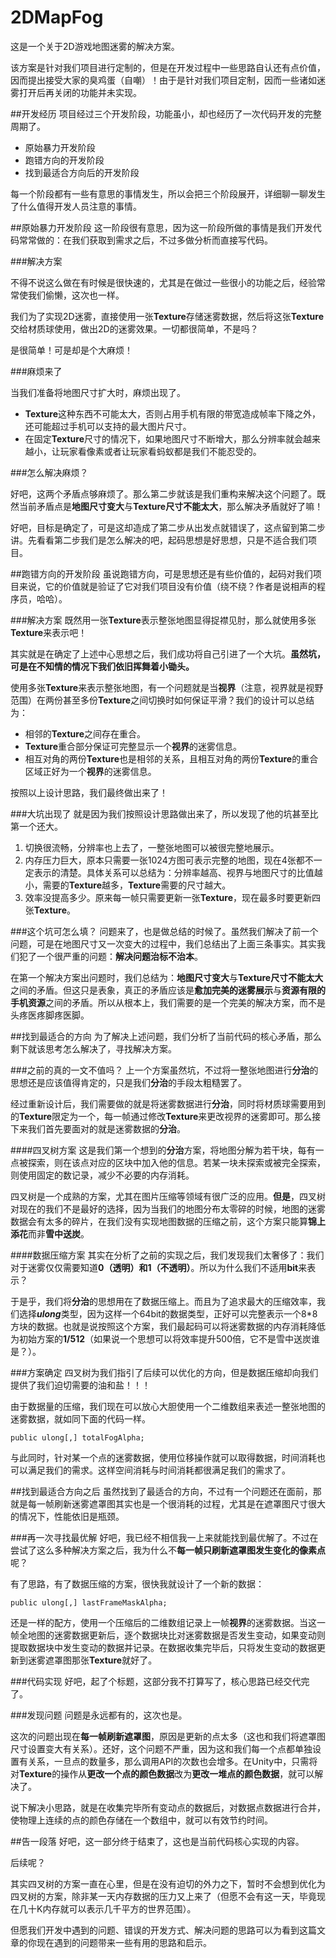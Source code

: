 # 2DMapFog
这是一个关于2D游戏地图迷雾的解决方案。  
  
该方案是针对我们项目进行定制的，但是在开发过程中一些思路自认还有点价值，因而提出接受大家的臭鸡蛋（自嘲）！由于是针对我们项目定制，因而一些诸如迷雾打开后再关闭的功能并未实现。  
  
##开发经历
项目经过三个开发阶段，功能虽小，却也经历了一次代码开发的完整周期了。  

* 原始暴力开发阶段  
* 跑错方向的开发阶段  
* 找到最适合方向后的开发阶段  

每一个阶段都有一些有意思的事情发生，所以会把三个阶段展开，详细聊一聊发生了什么值得开发人员注意的事情。  

##原始暴力开发阶段
这一阶段很有意思，因为这一阶段所做的事情是我们开发代码常常做的：在我们获取到需求之后，不过多做分析而直接写代码。  

###解决方案

不得不说这么做在有时候是很快速的，尤其是在做过一些很小的功能之后，经验常常使我们偷懒，这次也一样。  

我们为了实现2D迷雾，直接使用一张**Texture**存储迷雾数据，然后将这张**Texture**交给材质球使用，做出2D的迷雾效果。一切都很简单，不是吗？  

是很简单！可是却是个大麻烦！  

###麻烦来了

当我们准备将地图尺寸扩大时，麻烦出现了。

* **Texture**这种东西不可能太大，否则占用手机有限的带宽造成帧率下降之外，还可能超过手机可以支持的最大图片尺寸。
* 在固定**Texture**尺寸的情况下，如果地图尺寸不断增大，那么分辨率就会越来越小，让玩家看像素或者让玩家看蚂蚁都是我们不能忍受的。

###怎么解决麻烦？

好吧，这两个矛盾点够麻烦了。那么第二步就该是我们重构来解决这个问题了。既然当前矛盾点是**地图尺寸变大**与**Texture尺寸不能太大**，那么解决矛盾就好了嘛！

好吧，目标是确定了，可是这却造成了第二步从出发点就错误了，这点留到第二步讲。先看看第二步我们是怎么解决的吧，起码思想是好思想，只是不适合我们项目。

##跑错方向的开发阶段
虽说跑错方向，可是思想还是有些价值的，起码对我们项目来说，它的价值就是验证了它对我们项目没有价值（绕不绕？作者是说相声的程序员，哈哈）。

###解决方案
既然用一张**Texture**表示整张地图显得捉襟见肘，那么就使用多张**Texture**来表示吧！

其实就是在确定了上述中心思想之后，我们成功将自己引进了一个大坑。**虽然坑，可是在不知情的情况下我们依旧挥舞着小锄头。**

使用多张**Texture**来表示整张地图，有一个问题就是当**视界**（注意，视界就是视野范围）在两份甚至多份**Texture**之间切换时如何保证平滑？我们的设计可以总结为：

* 相邻的**Texture**之间存在重合。
* **Texture**重合部分保证可完整显示一个**视界**的迷雾信息。
* 相互对角的两份**Texture**也是相邻的关系，且相互对角的两份**Texture**的重合区域正好为一个**视界**的迷雾信息。

按照以上设计思路，我们最终做出来了！

###大坑出现了
就是因为我们按照设计思路做出来了，所以发现了他的坑甚至比第一个还大。

1. 切换很流畅，分辨率也上去了，一整张地图可以被很完整地展示。
2. 内存压力巨大，原本只需要一张1024方图可表示完整的地图，现在4张都不一定表示的清楚。具体关系可以总结为：分辨率越高、视界与地图尺寸的比值越小，需要的**Texture**越多，**Texture**需要的尺寸越大。
3. 效率没提高多少。原来每一帧只需要更新一张**Texture**，现在最多时要更新四张**Texture**。

###这个坑可怎么填？
问题来了，也是做总结的时候了。虽然我们解决了前一个问题，可是在地图尺寸又一次变大的过程中，我们总结出了上面三条事实。其实我们犯了一个很严重的问题：**解决问题治标不治本**。

在第一个解决方案出问题时，我们总结为：**地图尺寸变大**与**Texture尺寸不能太大**之间的矛盾。但这只是表象，真正的矛盾应该是**愈加完美的迷雾展示**与**资源有限的手机资源**之间的矛盾。所以从根本上，我们需要的是一个完美的解决方案，而不是头疼医疼脚疼医脚。

##找到最适合的方向
为了解决上述问题，我们分析了当前代码的核心矛盾，那么剩下就该思考怎么解决了，寻找解决方案。

###之前的真的一文不值吗？
上一个方案虽然坑，不过将一整张地图进行**分治**的思想还是应该值得肯定的，只是我们**分治**的手段太粗糙罢了。

经过重新设计后，我们需要做的就是将迷雾数据进行**分治**，同时将材质球需要用到的**Texture**限定为一个，每一帧通过修改**Texture**来更改视界的迷雾即可。那么接下来我们首先要面对的就是迷雾数据的**分治**。

####四叉树方案
这是我们第一个想到的**分治**方案，将地图分解为若干块，每有一点被探索，则在该点对应的区块中加入他的信息。若某一块未探索或被完全探索，则使用固定的数记录，减少不必要的内存消耗。

四叉树是一个成熟的方案，尤其在图片压缩等领域有很广泛的应用。**但是**，四叉树对现在的我们不是最好的选择，因为当我们的地图分布太零碎的时候，地图的迷雾数据会有太多的碎片，在我们没有实现地图数据的压缩之前，这个方案只能算**锦上添花**而非**雪中送炭**。

####数据压缩方案
其实在分析了之前的实现之后，我们发现我们太奢侈了：我们对于迷雾仅仅需要知道**0（透明）**和**1（不透明）**。所以为什么我们不适用**bit**来表示？

于是乎，我们将**分治**的思想用在了数据压缩上。而且为了追求最大的压缩效率，我们选择***ulong***类型，因为这样一个64bit的数据类型，正好可以完整表示一个8\*8方块的数据。也就是说按照这个方案，我们最起码可以将迷雾数据的内存消耗降低为初始方案的**1/512**（如果说一个思想可以将效率提升500倍，它不是雪中送炭谁是？）。

###方案确定
四叉树为我们指引了后续可以优化的方向，但是数据压缩却向我们提供了我们迫切需要的油和盐！！！

由于数据量的压缩，我们现在可以放心大胆使用一个二维数组来表述一整张地图的迷雾数据，就如同下面的代码一样。
  
```
public ulong[,] totalFogAlpha;
```
与此同时，针对某一个点的迷雾数据，使用位移操作就可以取得数据，时间消耗也可以满足我们的需求。这样空间消耗与时间消耗都很满足我们的需求了。

##找到最适合方向之后
虽然找到了最适合的方向，不过有一个问题还在面前，那就是每一帧刷新迷雾遮罩图其实也是一个很消耗的过程，尤其是在遮罩图尺寸很大的情况下，性能依旧是瓶颈。

###再一次寻找最优解
好吧，我已经不相信我一上来就能找到最优解了。不过在尝试了这么多种解决方案之后，我为什么不**每一帧只刷新遮罩图发生变化的像素点**呢？

有了思路，有了数据压缩的方案，很快我就设计了一个新的数据：  

```
public ulong[,] lastFrameMaskAlpha;
```

还是一样的配方，使用一个压缩后的二维数组记录上一帧**视界**的迷雾数据。当这一帧全地图的迷雾数据更新后，逐个数据块比对迷雾数据是否发生变动，如果变动则提取数据块中发生变动的数据并记录。在数据收集完毕后，只将发生变动的数据更新到迷雾遮罩图那张**Texture**就好了。

###代码实现
好吧，起了个标题，这部分我不打算写了，核心思路已经交代完了。

###发现问题
问题是永远都有的，这次也是。

这次的问题出现在**每一帧刷新遮罩图**，原因是更新的点太多（这也和我们将遮罩图尺寸设置变大有关系）。还好，这个问题不严重，因为这和我们每一个点都单独设置有关系，一旦点的数量多，那么调用API的次数也会增多。在Unity中，只需将对**Texture**的操作从**更改一个点的颜色数据**改为**更改一堆点的颜色数据**，就可以解决了。

说下解决小思路，就是在收集完毕所有变动点的数据后，对数据点数据进行合并，使物理上连续的点的颜色存储在一个数组中，就可以有效节约时间。

##告一段落
好吧，这一部分终于结束了，这也是当前代码核心实现的内容。

后续呢？

其实四叉树的方案一直在心里，但是在没有迫切的外力之下，暂时不会想到优化为四叉树的方案，除非某一天内存数据的压力又上来了（但愿不会有这一天，毕竟现在几十K内存就可以表示几千平方的世界范围）。

但愿我们开发中遇到的问题、错误的开发方式、解决问题的思路可以为看到这篇文章的你现在遇到的问题带来一些有用的思路和启示。